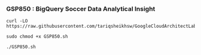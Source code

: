 ### GSP850 :  BigQuery Soccer Data Analytical Insight 

```
curl -LO https://raw.githubusercontent.com/tariqsheikhsw/GoogleCloudArchitectLabs/main/Solutions/GSP850.sh

sudo chmod +x GSP850.sh

./GSP850.sh
```
